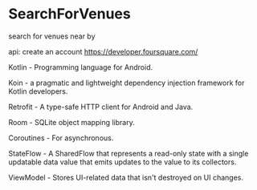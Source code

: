 # SearchForVenues
search for venues near by

api: create an account https://developer.foursquare.com/

Kotlin - Programming language for Android.

Koin -  a pragmatic and lightweight dependency injection framework for Kotlin developers.

Retrofit - A type-safe HTTP client for Android and Java.

Room - SQLite object mapping library.

Coroutines - For asynchronous.

StateFlow - A SharedFlow that represents a read-only state with a single updatable data value that emits updates to the value to its collectors.

ViewModel - Stores UI-related data that isn't destroyed on UI changes.
